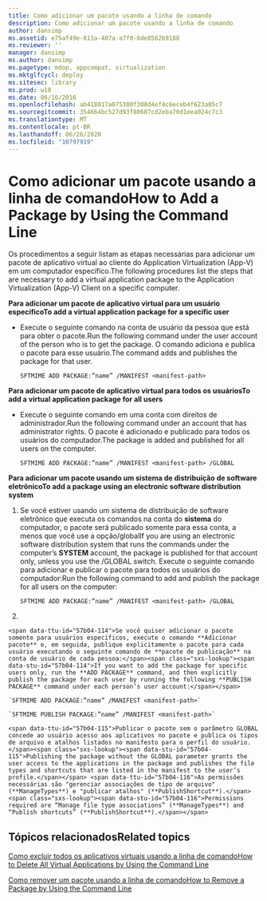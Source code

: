 ```yaml
---
title: Como adicionar um pacote usando a linha de comando
description: Como adicionar um pacote usando a linha de comando
author: dansimp
ms.assetid: e75af49e-811a-407a-a7f0-6de8562b9188
ms.reviewer: ''
manager: dansimp
ms.author: dansimp
ms.pagetype: mdop, appcompat, virtualization
ms.mktglfcycl: deploy
ms.sitesec: library
ms.prod: w10
ms.date: 06/16/2016
ms.openlocfilehash: ab418017a075300f308d4ef4c6eceb4f623a05c7
ms.sourcegitcommit: 354664bc527d93f80687cd2eba70d1eea024c7c3
ms.translationtype: MT
ms.contentlocale: pt-BR
ms.lasthandoff: 06/26/2020
ms.locfileid: "10797919"
---
```

# <span data-ttu-id="57b04-103">Como adicionar um pacote usando a linha de comando</span><span class="sxs-lookup"><span data-stu-id="57b04-103">How to Add a Package by Using the Command Line</span></span>


<span data-ttu-id="57b04-104">Os procedimentos a seguir listam as etapas necessárias para adicionar um pacote de aplicativo virtual ao cliente do Application Virtualization (App-V) em um computador específico.</span><span class="sxs-lookup"><span data-stu-id="57b04-104">The following procedures list the steps that are necessary to add a virtual application package to the Application Virtualization (App-V) Client on a specific computer.</span></span>

**<span data-ttu-id="57b04-105">Para adicionar um pacote de aplicativo virtual para um usuário específico</span><span class="sxs-lookup"><span data-stu-id="57b04-105">To add a virtual application package for a specific user</span></span>**

-   <span data-ttu-id="57b04-106">Execute o seguinte comando na conta de usuário da pessoa que está para obter o pacote.</span><span class="sxs-lookup"><span data-stu-id="57b04-106">Run the following command under the user account of the person who is to get the package.</span></span> <span data-ttu-id="57b04-107">O comando adiciona e publica o pacote para esse usuário.</span><span class="sxs-lookup"><span data-stu-id="57b04-107">The command adds and publishes the package for that user.</span></span>

    `SFTMIME ADD PACKAGE:”name” /MANIFEST <manifest-path>`

**<span data-ttu-id="57b04-108">Para adicionar um pacote de aplicativo virtual para todos os usuários</span><span class="sxs-lookup"><span data-stu-id="57b04-108">To add a virtual application package for all users</span></span>**

-   <span data-ttu-id="57b04-109">Execute o seguinte comando em uma conta com direitos de administrador.</span><span class="sxs-lookup"><span data-stu-id="57b04-109">Run the following command under an account that has administrator rights.</span></span> <span data-ttu-id="57b04-110">O pacote é adicionado e publicado para todos os usuários do computador.</span><span class="sxs-lookup"><span data-stu-id="57b04-110">The package is added and published for all users on the computer.</span></span>

    `SFTMIME ADD PACKAGE:”name” /MANIFEST <manifest-path> /GLOBAL`

**<span data-ttu-id="57b04-111">Para adicionar um pacote usando um sistema de distribuição de software eletrônico</span><span class="sxs-lookup"><span data-stu-id="57b04-111">To add a package using an electronic software distribution system</span></span>**

1.  <span data-ttu-id="57b04-112">Se você estiver usando um sistema de distribuição de software eletrônico que executa os comandos na conta do **sistema** do computador, o pacote será publicado somente para essa conta, a menos que você use a opção/global</span><span class="sxs-lookup"><span data-stu-id="57b04-112">If you are using an electronic software distribution system that runs the commands under the computer’s **SYSTEM** account, the package is published for that account only, unless you use the /GLOBAL switch.</span></span> <span data-ttu-id="57b04-113">Execute o seguinte comando para adicionar e publicar o pacote para todos os usuários do computador:</span><span class="sxs-lookup"><span data-stu-id="57b04-113">Run the following command to add and publish the package for all users on the computer:</span></span>

    `SFTMIME ADD PACKAGE:”name” /MANIFEST <manifest-path> /GLOBAL`

2.  

    <span data-ttu-id="57b04-114">Se você quiser adicionar o pacote somente para usuários específicos, execute o comando **Adicionar pacote** e, em seguida, publique explicitamente o pacote para cada usuário executando o seguinte comando de **pacote de publicação** na conta de usuário de cada pessoa:</span><span class="sxs-lookup"><span data-stu-id="57b04-114">If you want to add the package for specific users only, run the **ADD PACKAGE** command, and then explicitly publish the package for each user by running the following **PUBLISH PACKAGE** command under each person’s user account:</span></span>

    `SFTMIME ADD PACKAGE:”name” /MANIFEST <manifest-path>`

    `SFTMIME PUBLISH PACKAGE:”name” /MANIFEST <manifest-path>`

    <span data-ttu-id="57b04-115">Publicar o pacote sem o parâmetro GLOBAL concede ao usuário acesso aos aplicativos no pacote e publica os tipos de arquivo e atalhos listados no manifesto para o perfil do usuário.</span><span class="sxs-lookup"><span data-stu-id="57b04-115">Publishing the package without the GLOBAL parameter grants the user access to the applications in the package and publishes the file types and shortcuts that are listed in the manifest to the user’s profile.</span></span> <span data-ttu-id="57b04-116">As permissões necessárias são "gerenciar associações de tipo de arquivo" (**ManageTypes**) e "publicar atalhos" (**PublishShortcut**).</span><span class="sxs-lookup"><span data-stu-id="57b04-116">Permissions required are “Manage file type associations” (**ManageTypes**) and “Publish shortcuts” (**PublishShortcut**).</span></span>

## <span data-ttu-id="57b04-117">Tópicos relacionados</span><span class="sxs-lookup"><span data-stu-id="57b04-117">Related topics</span></span>


[<span data-ttu-id="57b04-118">Como excluir todos os aplicativos virtuais usando a linha de comando</span><span class="sxs-lookup"><span data-stu-id="57b04-118">How to Delete All Virtual Applications by Using the Command Line</span></span>](how-to-delete-all-virtual-applications-by-using-the-command-line.md)

[<span data-ttu-id="57b04-119">Como remover um pacote usando a linha de comando</span><span class="sxs-lookup"><span data-stu-id="57b04-119">How to Remove a Package by Using the Command Line</span></span>](how-to-remove-a-package-by-using-the-command-line.md)

 

 





